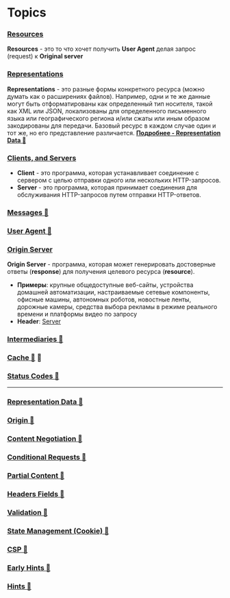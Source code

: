 # Topics

### [Resources](https://www.rfc-editor.org/rfc/rfc9110#name-resources)

**Resources** - это то что хочет получить **User Agent** делая запрос (request) к **Original server**

### [Representations](https://www.rfc-editor.org/rfc/rfc9110#name-representations)

**Representations** - это разные формы конкретного ресурса (можно думать как о расширениях файлов). Например, одни и те же данные могут быть отформатированы как определенный тип носителя, такой как XML или JSON, локализованы для определенного письменного языка или географического региона и/или сжаты или иным образом закодированы для передачи. Базовый ресурс в каждом случае один и тот же, но его представление различается.
[**Подробнее - Representation Data 📂**](./representation-data.md)

### [Clients, and Servers](https://www.rfc-editor.org/rfc/rfc9110#name-connections-clients-and-ser)

- **Client** - это программа, которая устанавливает соединение с сервером с целью отправки одного или нескольких HTTP-запросов.
- **Server** - это программа, которая принимает соединения для обслуживания HTTP-запросов путем отправки HTTP-ответов.

### [Messages 📂](./messages.md)

### [User Agent 📂](./user-agent.md)

### [Origin Server](https://www.rfc-editor.org/rfc/rfc9110#name-origin-server)

**Origin Server** - программа, которая может генерировать достоверные ответы (**response**) для получения целевого ресурса (**resource**).

- **Примеры**: крупные общедоступные веб-сайты, устройства домашней автоматизации, настраиваемые сетевые компоненты, офисные машины, автономных роботов, новостные ленты, дорожные камеры, средства выбора рекламы в режиме реального времени и платформы видео по запросу
- **Header**: [Server](https://www.rfc-editor.org/rfc/rfc9110#name-server)

### [Intermediaries 📂](./intermediaries.md)

### [Cache 📂](./cache.md) 📂

### [Status Codes 📂](./status-codes.md)

___

### [Representation Data 📂](./representation-data.md)

### [Origin 📂](./origin.md)

### [Content Negotiation 📂](./content-negotiation.md)

### [Conditional Requests 📂](./conditional-requests.md)

### [Partial Content 📂](./partial-content.md)

### [Headers Fields 📂](./headers-fields.md)

### [Validation 📂](./validation.md)

### [State Management (Cookie) 📂](./state-management-cookie.md)

### [CSP 📂](./policies/content-securiry-policy.md)

### [Early Hints 📂](./hints/early-hints.md)

### [Hints 📂](./hints/hints.md)

